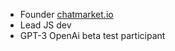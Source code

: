 * Founder [chatmarket.io](https://github.com/chatmarket-io)
* Lead JS dev
* GPT-3 OpenAi beta test participant

 
